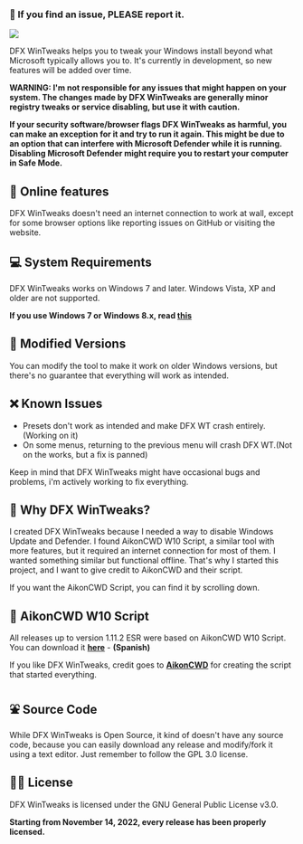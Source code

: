 ### 🙏 If you find an issue, PLEASE report it.

![](https://raw.githubusercontent.com/ivandfx/DFXWinTweaks/main/images/NEW_github_banner.png)

DFX WinTweaks helps you to tweak your Windows install beyond what Microsoft typically allows you to. It's currently in development, so new features will be added over time.

**WARNING: I'm not responsible for any issues that might happen on your system. The changes made by DFX WinTweaks are generally minor registry tweaks or service disabling, but use it with caution.**

**If your security software/browser flags DFX WinTweaks as harmful, you can make an exception for it and try to run it again. This might be due to an option that can interfere with Microsoft Defender while it is running. Disabling Microsoft Defender might require you to restart your computer in Safe Mode.**

## 🐇 Online features
DFX WinTweaks doesn't need an internet connection to work at wall, except for some browser options like reporting issues on GitHub or visiting the website.

## 💻 System Requirements
DFX WinTweaks works on Windows 7 and later. Windows Vista, XP and older are not supported.

**If you use Windows 7 or Windows 8.x, read [this](https://ivandfx.github.io/DFXWinTweaks/posts/fin-sunsetting-nt6.html)**

## 💱 Modified Versions
You can modify the tool to make it work on older Windows versions, but there's no guarantee that everything will work as intended.

## ❌ Known Issues
- Presets don't work as intended and make DFX WT crash entirely. (Working on it)
- On some menus, returning to the previous menu will crash DFX WT.(Not on the works, but a fix is panned)

Keep in mind that DFX WinTweaks might have occasional bugs and problems, i'm actively working to fix everything.

## 🧀 Why DFX WinTweaks?
I created DFX WinTweaks because I needed a way to disable Windows Update and Defender. I found AikonCWD W10 Script, a similar tool with more features, but it required an internet connection for most of them. I wanted something similar but functional offline. That's why I started this project, and I want to give credit to AikonCWD and their script.

If you want the AikonCWD Script, you can find it by scrolling down.

## 🧭 AikonCWD W10 Script
All releases up to version 1.11.2 ESR were based on AikonCWD W10 Script. You can download it [**here**](https://github.com/aikoncwd/win10script) - **(Spanish)**

If you like DFX WinTweaks, credit goes to [**AikonCWD**](https://github.com/aikoncwd) for creating the script that started everything.

## ⛲ Source Code
While DFX WinTweaks is Open Source, it kind of doesn't have any source code, because you can easily download any release and modify/fork it using a text editor. Just remember to follow the GPL 3.0 license.

## 👨‍🎓 License
DFX WinTweaks is licensed under the GNU General Public License v3.0.

**Starting from November 14, 2022, every release has been properly licensed.**
